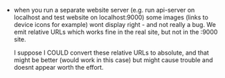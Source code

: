- when you run a separate website server (e.g. run api-server on localhost and test website on localhost:9000) some
  images (links to device icons for example) wont display right - and not really a bug. We emit relative URLs
  which works fine in the real site, but not in the :9000 site.

  I suppose I COULD convert these relative URLs to absolute, and that might be better (would work in this case) but
  might cause trouble and doesnt appear worth the effort.